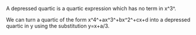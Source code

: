 A depressed quartic is a quartic expression which has no term in x^3^.

We can turn a quartic of the form x^4^+ax^3^+bx^2^+cx+d into a depressed
quartic in y using the substitution y=x+a/3.
